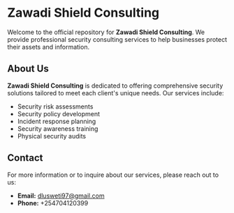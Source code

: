 
# Zawadi Shield Consulting

Welcome to the official repository for **Zawadi Shield Consulting**. We provide professional security consulting services to help businesses protect their assets and information.

## About Us

**Zawadi Shield Consulting** is dedicated to offering comprehensive security solutions tailored to meet each client's unique needs. Our services include:

- Security risk assessments
- Security policy development
- Incident response planning
- Security awareness training
- Physical security audits

## Contact

For more information or to inquire about our services, please reach out to us:

- **Email:** [dlusweti97@gmail.com](mailto:dlusweti97@gmail.com)
- **Phone:** +254704120399

